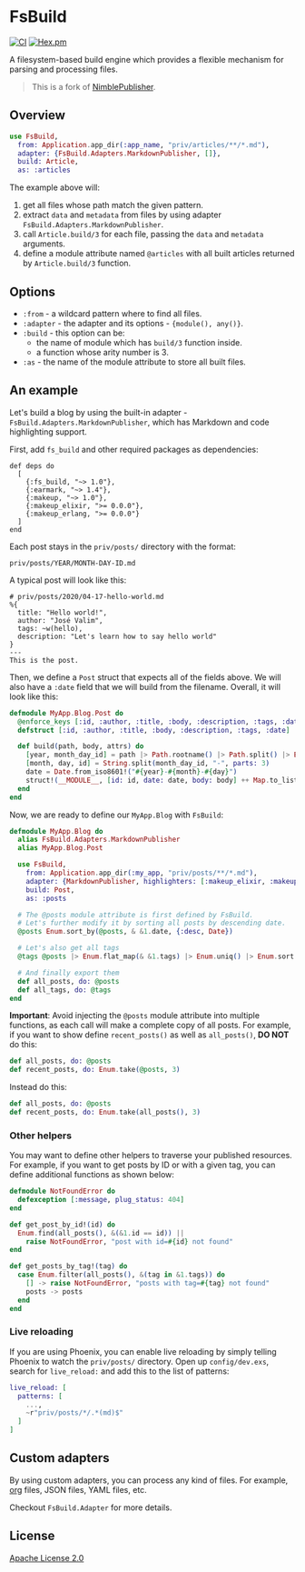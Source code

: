 # FsBuild

[![CI](https://github.com/cozy-elixir/fs_build/actions/workflows/ci.yml/badge.svg)](https://github.com/cozy-elixir/fs_build/actions/workflows/ci.yml)
[![Hex.pm](https://img.shields.io/hexpm/v/fs_build.svg)](https://hex.pm/packages/fs_build)

<!-- MDOC -->

A filesystem-based build engine which provides a flexible mechanism for
parsing and processing files.

> This is a fork of [NimblePublisher](https://github.com/dashbitco/nimble_publisher).

## Overview

```elixir
use FsBuild,
  from: Application.app_dir(:app_name, "priv/articles/**/*.md"),
  adapter: {FsBuild.Adapters.MarkdownPublisher, []},
  build: Article,
  as: :articles
```

The example above will:

1. get all files whose path match the given pattern.
2. extract `data` and `metadata` from files by using adapter
   `FsBuild.Adapters.MarkdownPublisher`.
3. call `Article.build/3` for each file, passing the `data` and
   `metadata` arguments.
4. define a module attribute named `@articles` with all built articles
   returned by `Article.build/3` function.

## Options

- `:from` - a wildcard pattern where to find all files.
- `:adapter` - the adapter and its options - `{module(), any()}`.
- `:build` - this option can be:
  - the name of module which has `build/3` function inside.
  - a function whose arity number is 3.
- `:as` - the name of the module attribute to store all built files.

## An example

Let's build a blog by using the built-in adapter -
`FsBuild.Adapters.MarkdownPublisher`, which has Markdown and code
highlighting support.

First, add `fs_build` and other required packages as dependencies:

    def deps do
      [
        {:fs_build, "~> 1.0"},
        {:earmark, "~> 1.4"},
        {:makeup, "~> 1.0"},
        {:makeup_elixir, ">= 0.0.0"},
        {:makeup_erlang, ">= 0.0.0"}
      ]
    end

Each post stays in the `priv/posts/` directory with the format:

    priv/posts/YEAR/MONTH-DAY-ID.md

A typical post will look like this:

    # priv/posts/2020/04-17-hello-world.md
    %{
      title: "Hello world!",
      author: "José Valim",
      tags: ~w(hello),
      description: "Let's learn how to say hello world"
    }
    ---
    This is the post.

Then, we define a `Post` struct that expects all of the fields
above. We will also have a `:date` field that we will build from the
filename. Overall, it will look like this:

```elixir
defmodule MyApp.Blog.Post do
  @enforce_keys [:id, :author, :title, :body, :description, :tags, :date]
  defstruct [:id, :author, :title, :body, :description, :tags, :date]

  def build(path, body, attrs) do
    [year, month_day_id] = path |> Path.rootname() |> Path.split() |> Enum.take(-2)
    [month, day, id] = String.split(month_day_id, "-", parts: 3)
    date = Date.from_iso8601!("#{year}-#{month}-#{day}")
    struct!(__MODULE__, [id: id, date: date, body: body] ++ Map.to_list(attrs))
  end
end
```

Now, we are ready to define our `MyApp.Blog` with `FsBuild`:

```elixir
defmodule MyApp.Blog do
  alias FsBuild.Adapters.MarkdownPublisher
  alias MyApp.Blog.Post

  use FsBuild,
    from: Application.app_dir(:my_app, "priv/posts/**/*.md"),
    adapter: {MarkdownPublisher, highlighters: [:makeup_elixir, :makeup_erlang]},
    build: Post,
    as: :posts

  # The @posts module attribute is first defined by FsBuild.
  # Let's further modify it by sorting all posts by descending date.
  @posts Enum.sort_by(@posts, & &1.date, {:desc, Date})

  # Let's also get all tags
  @tags @posts |> Enum.flat_map(& &1.tags) |> Enum.uniq() |> Enum.sort()

  # And finally export them
  def all_posts, do: @posts
  def all_tags, do: @tags
end
```

**Important**: Avoid injecting the `@posts` module attribute into multiple
functions, as each call will make a complete copy of all posts. For example,
if you want to show define `recent_posts()` as well as `all_posts()`,
**DO NOT** do this:

```elixir
def all_posts, do: @posts
def recent_posts, do: Enum.take(@posts, 3)
```

Instead do this:

```elixir
def all_posts, do: @posts
def recent_posts, do: Enum.take(all_posts(), 3)
```

### Other helpers

You may want to define other helpers to traverse your published resources.
For example, if you want to get posts by ID or with a given tag, you can
define additional functions as shown below:

```elixir
defmodule NotFoundError do
  defexception [:message, plug_status: 404]
end

def get_post_by_id!(id) do
  Enum.find(all_posts(), &(&1.id == id)) ||
    raise NotFoundError, "post with id=#{id} not found"
end

def get_posts_by_tag!(tag) do
  case Enum.filter(all_posts(), &(tag in &1.tags)) do
    [] -> raise NotFoundError, "posts with tag=#{tag} not found"
    posts -> posts
  end
end
```

### Live reloading

If you are using Phoenix, you can enable live reloading by simply telling
Phoenix to watch the `priv/posts/` directory. Open up `config/dev.exs`,
search for `live_reload:` and add this to the list of patterns:

```elixir
live_reload: [
  patterns: [
    ...,
    ~r"priv/posts/*/.*(md)$"
  ]
]
```

## Custom adapters

By using custom adapters, you can process any kind of files. For example,
[org](https://orgmode.org/) files, JSON files, YAML files, etc.

Checkout `FsBuild.Adapter` for more details.

<!-- MDOC -->

## License

[Apache License 2.0](./LICENSE)
